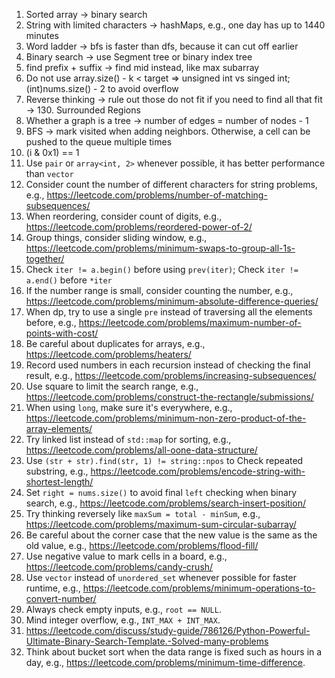 1. Sorted array -> binary search
2. String with limited characters -> hashMaps, e.g., one day has up to 1440 minutes
3. Word ladder -> bfs is faster than dfs, because it can cut off earlier
4. Binary search -> use Segment tree or binary index tree
5. find prefix + suffix -> find mid instead, like max subarray
6. Do not use array.size() - k < target => unsigned int vs singed int; (int)nums.size() - 2 to avoid overflow
7. Reverse thinking -> rule out those do not fit if you need to find all that fit -> 130. Surrounded Regions
8. Whether a graph is a tree -> number of edges = number of nodes - 1
9. BFS -> mark visited when adding neighbors. Otherwise, a cell can be pushed to the queue multiple times
10. (i & 0x1) == 1
11. Use `pair` or `array<int, 2>` whenever possible, it has better performance than `vector`
12. Consider count the number of different characters for string problems, e.g., https://leetcode.com/problems/number-of-matching-subsequences/
13. When reordering, consider count of digits, e.g., https://leetcode.com/problems/reordered-power-of-2/
14. Group things, consider sliding window, e.g., https://leetcode.com/problems/minimum-swaps-to-group-all-1s-together/
15. Check `iter != a.begin()` before using `prev(iter)`; Check `iter != a.end()` before `*iter`
16. If the number range is small, consider counting the number, e.g., https://leetcode.com/problems/minimum-absolute-difference-queries/
17. When dp, try to use a single `pre` instead of traversing all the elements before, e.g., https://leetcode.com/problems/maximum-number-of-points-with-cost/
18. Be careful about duplicates for arrays, e.g., https://leetcode.com/problems/heaters/
19. Record used numbers in each recursion instead of checking the final result, e.g., https://leetcode.com/problems/increasing-subsequences/
20. Use square to limit the search range, e.g., https://leetcode.com/problems/construct-the-rectangle/submissions/
21. When using `long`, make sure it's everywhere, e.g., https://leetcode.com/problems/minimum-non-zero-product-of-the-array-elements/
22. Try linked list instead of `std::map` for sorting, e.g., https://leetcode.com/problems/all-oone-data-structure/
23. Use `(str + str).find(str, 1) != string::npos` to Check repeated substring, e.g., https://leetcode.com/problems/encode-string-with-shortest-length/
24. Set `right = nums.size()` to avoid final `left` checking when binary search, e.g., https://leetcode.com/problems/search-insert-position/
25. Try thinking reversely like `maxSum = total - minSum`, e.g., https://leetcode.com/problems/maximum-sum-circular-subarray/
26. Be careful about the corner case that the new value is the same as the old value, e.g., https://leetcode.com/problems/flood-fill/
27. Use negative value to mark cells in a board, e.g., https://leetcode.com/problems/candy-crush/
28. Use `vector` instead of `unordered_set` whenever possible for faster runtime, e.g., https://leetcode.com/problems/minimum-operations-to-convert-number/
29. Always check empty inputs, e.g., `root == NULL`.
30. Mind integer overflow, e.g., `INT_MAX + INT_MAX`.
31. https://leetcode.com/discuss/study-guide/786126/Python-Powerful-Ultimate-Binary-Search-Template.-Solved-many-problems
32. Think about bucket sort when the data range is fixed such as hours in a day, e.g., https://leetcode.com/problems/minimum-time-difference.